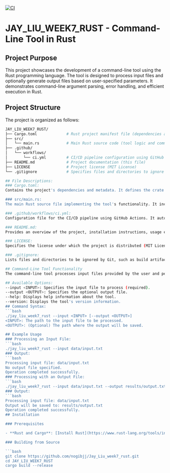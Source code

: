[![CI](https://github.com/nogibjj/Jay_Liu_week7_rust/actions/workflows/ci.yml/badge.svg)](https://github.com/nogibjj/Jay_Liu_week7_rust/actions/workflows/ci.yml)
# JAY_LIU_WEEK7_RUST - Command-Line Tool in Rust



## Project Purpose

This project showcases the development of a command-line tool using the Rust programming language. The tool is designed to process input files and optionally generate output files based on user-specified parameters. It demonstrates command-line argument parsing, error handling, and efficient execution in Rust.


## Project Structure

The project is organized as follows:

```bash
JAY_LIU_WEEK7_RUST/
├── Cargo.toml             # Rust project manifest file (dependencies and metadata)
├── src/
│   └── main.rs            # Main Rust source code (tool logic and command-line argument parsing)
├── .github/
│   └── workflows/
│       └── ci.yml         # CI/CD pipeline configuration using GitHub Actions
├── README.md              # Project documentation (this file)
├── LICENSE                # Project license (MIT License)
└── .gitignore             # Specifies files and directories to ignore in version control

## File Descriptions:
### Cargo.toml: 
Contains the project's dependencies and metadata. It defines the crate name, version, authors, and external crates used, such as clap for command-line argument parsing.

### src/main.rs: 
The main Rust source file implementing the tool's functionality. It includes the logic for processing input files and handling command-line arguments.

### .github/workflows/ci.yml: 
Configuration file for the CI/CD pipeline using GitHub Actions. It automates building, testing, and releasing the tool, and uploads the compiled binary as an artifact.

### README.md: 
Provides an overview of the project, installation instructions, usage examples, and other essential documentation.

### LICENSE: 
Specifies the license under which the project is distributed (MIT License).

### .gitignore: 
Lists files and directories to be ignored by Git, such as build artifacts and temporary files.

## Command-Line Tool Functionality
The command-line tool processes input files provided by the user and performs specified operations. It supports optional output file generation and provides helpful command-line options for flexibility.

## Available Options:
--input <INPUT>: Specifies the input file to process (required).
--output <OUTPUT>: Specifies the optional output file.
--help: Displays help information about the tool.
--version: Displays the tool's version information.
## Command Syntax:
```bash
./jay_liu_week7_rust --input <INPUT> [--output <OUTPUT>]
<INPUT>: The path to the input file to be processed.
<OUTPUT>: (Optional) The path where the output will be saved.

## Example Usage
### Processing an Input File:
```bash
./jay_liu_week7_rust --input data/input.txt
### Output:
```bash
Processing input file: data/input.txt
No output file specified.
Operation completed successfully.
### Processing with an Output File:
```bash
./jay_liu_week7_rust --input data/input.txt --output results/output.txt
### Output:
```bash
Processing input file: data/input.txt
Output will be saved to: results/output.txt
Operation completed successfully.
## Installation

### Prerequisites

- **Rust and Cargo**: [Install Rust](https://www.rust-lang.org/tools/install)

### Building from Source

```bash
git clone https://github.com/nogibjj/Jay_Liu_week7_rust.git
cd JAY_LIU_WEEK7_RUST
cargo build --release

